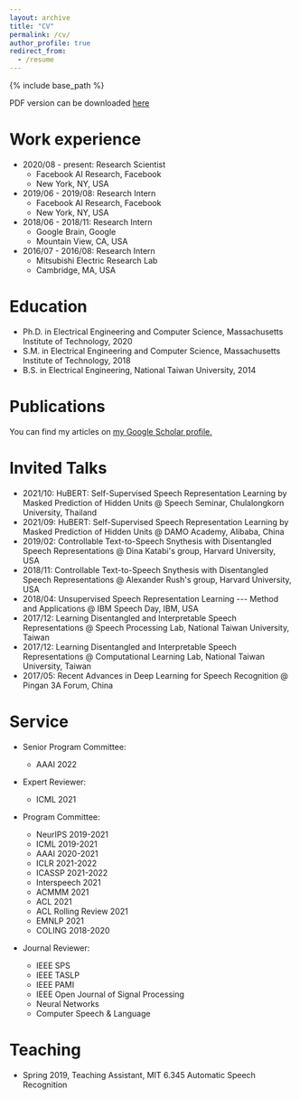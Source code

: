 ```yaml
---
layout: archive
title: "CV"
permalink: /cv/
author_profile: true
redirect_from:
  - /resume
---
```


{% include base_path %}

PDF version can be downloaded <a href="https://wnhsu.github.io/files/CV.pdf">here</a>

Work experience
======
* 2020/08 - present: Research Scientist
  * Facebook AI Research, Facebook
  * New York, NY, USA
* 2019/06 - 2019/08: Research Intern
  * Facebook AI Research, Facebook
  * New York, NY, USA
* 2018/06 - 2018/11: Research Intern
  * Google Brain, Google
  * Mountain View, CA, USA
* 2016/07 - 2016/08: Research Intern
  * Mitsubishi Electric Research Lab
  * Cambridge, MA, USA
 
Education
======
* Ph.D. in Electrical Engineering and Computer Science, Massachusetts Institute of Technology, 2020
* S.M. in Electrical Engineering and Computer Science, Massachusetts Institute of Technology, 2018
* B.S. in Electrical Engineering, National Taiwan University, 2014

Publications
======
You can find my articles on <u><a href="{{site.author.googlescholar}}">my Google Scholar profile</a>.</u>

Invited Talks
======
* 2021/10: HuBERT: Self-Supervised Speech Representation Learning by Masked Prediction of Hidden Units @ Speech Seminar, Chulalongkorn University, Thailand
* 2021/09: HuBERT: Self-Supervised Speech Representation Learning by Masked Prediction of Hidden Units @ DAMO Academy, Alibaba, China
* 2019/02: Controllable Text-to-Speech Snythesis with Disentangled Speech Representations @ Dina Katabi's group, Harvard University, USA
* 2018/11: Controllable Text-to-Speech Snythesis with Disentangled Speech Representations @ Alexander Rush's group, Harvard University, USA
* 2018/04: Unsupervised Speech Representation Learning --- Method and Applications @ IBM Speech Day, IBM, USA
* 2017/12: Learning Disentangled and Interpretable Speech Representations @ Speech Processing Lab, National Taiwan University, Taiwan
* 2017/12: Learning Disentangled and Interpretable Speech Representations @ Computational Learning Lab, National Taiwan University, Taiwan
* 2017/05: Recent Advances in Deep Learning for Speech Recognition @ Pingan 3A Forum, China

Service
======
* Senior Program Committee:
  * AAAI 2022

* Expert Reviewer:
  * ICML 2021

* Program Committee:
  * NeurIPS 2019-2021
  * ICML 2019-2021
  * AAAI 2020-2021
  * ICLR 2021-2022
  * ICASSP 2021-2022
  * Interspeech 2021
  * ACMMM 2021
  * ACL 2021
  * ACL Rolling Review 2021
  * EMNLP 2021
  * COLING 2018-2020

* Journal Reviewer:
  * IEEE SPS
  * IEEE TASLP
  * IEEE PAMI
  * IEEE Open Journal of Signal Processing
  * Neural Networks
  * Computer Speech & Language

<!---
Skills
======
* Skill 1
* Skill 2
  * Sub-skill 2.1
  * Sub-skill 2.2
  * Sub-skill 2.3
* Skill 3

Publications
======
  <ul>{% for post in site.publications %}
    {% include archive-single-cv.html %}
  {% endfor %}</ul>
  
Talks
======
  <ul>{% for post in site.talks %}
    {% include archive-single-talk-cv.html %}
  {% endfor %}</ul>
-->
  
Teaching
======
* Spring 2019, Teaching Assistant, MIT 6.345 Automatic Speech Recognition
